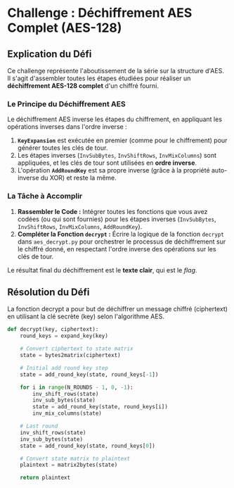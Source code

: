 # Challenge : Déchiffrement AES Complet (AES-128)

## Explication du Défi

Ce challenge représente l'aboutissement de la série sur la structure d'AES. Il s'agit d'assembler toutes les étapes étudiées pour réaliser un **déchiffrement AES-128 complet** d'un chiffré fourni.

### Le Principe du Déchiffrement AES

Le déchiffrement AES inverse les étapes du chiffrement, en appliquant les opérations inverses dans l'ordre inverse :

1.  **`KeyExpansion`** est exécutée en premier (comme pour le chiffrement) pour générer toutes les clés de tour.
2.  Les étapes inverses (`InvSubBytes`, `InvShiftRows`, `InvMixColumns`) sont appliquées, et les clés de tour sont utilisées en **ordre inverse**.
3.  L'opération **`AddRoundKey`** est sa propre inverse (grâce à la propriété auto-inverse du XOR) et reste la même.

### La Tâche à Accomplir

1.  **Rassembler le Code :** Intégrer toutes les fonctions que vous avez codées (ou qui sont fournies) pour les étapes inverses (`InvSubBytes`, `InvShiftRows`, `InvMixColumns`, `AddRoundKey`).
2.  **Compléter la Fonction `decrypt` :** Écrire la logique de la fonction `decrypt` dans `aes_decrypt.py` pour orchestrer le processus de déchiffrement sur le chiffré donné, en respectant l'ordre inverse des opérations sur les clés de tour.

Le résultat final du déchiffrement est le **texte clair**, qui est le *flag*.

## Résolution du Défi

La fonction decrypt a pour but de déchiffrer un message chiffré (ciphertext) en utilisant la clé secrète (key) selon l'algorithme AES.

```Python
def decrypt(key, ciphertext):
    round_keys = expand_key(key)

    # Convert ciphertext to state matrix
    state = bytes2matrix(ciphertext)

    # Initial add round key step
    state = add_round_key(state, round_keys[-1])

    for i in range(N_ROUNDS - 1, 0, -1):
        inv_shift_rows(state)
        inv_sub_bytes(state)
        state = add_round_key(state, round_keys[i])
        inv_mix_columns(state)

    # Last round
    inv_shift_rows(state)
    inv_sub_bytes(state)
    state = add_round_key(state, round_keys[0])

    # Convert state matrix to plaintext
    plaintext = matrix2bytes(state)

    return plaintext
```
